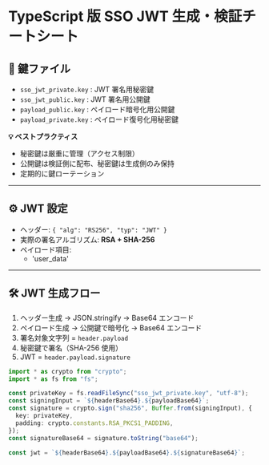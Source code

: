 # TypeScript 版 SSO JWT 生成・検証チートシート

## 🔑 鍵ファイル

- `sso_jwt_private.key` : JWT 署名用秘密鍵
- `sso_jwt_public.key` : JWT 署名用公開鍵
- `payload_public.key` : ペイロード暗号化用公開鍵
- `payload_private.key` : ペイロード復号化用秘密鍵

**💡 ベストプラクティス**

- 秘密鍵は厳重に管理（アクセス制限）
- 公開鍵は検証側に配布、秘密鍵は生成側のみ保持
- 定期的に鍵ローテーション

---

## ⚙️ JWT 設定

- ヘッダー: `{ "alg": "RS256", "typ": "JWT" }`
- 実際の署名アルゴリズム: **RSA + SHA-256**
- ペイロード項目:
  - 'user_data'

---

## 🛠️ JWT 生成フロー

1. ヘッダー生成 → JSON.stringify → Base64 エンコード
2. ペイロード生成 → 公開鍵で暗号化 → Base64 エンコード
3. 署名対象文字列 = `header.payload`
4. 秘密鍵で署名（SHA-256 使用）
5. JWT = `header.payload.signature`

```ts
import * as crypto from "crypto";
import * as fs from "fs";

const privateKey = fs.readFileSync("sso_jwt_private.key", "utf-8");
const signingInput = `${headerBase64}.${payloadBase64}`;
const signature = crypto.sign("sha256", Buffer.from(signingInput), {
  key: privateKey,
  padding: crypto.constants.RSA_PKCS1_PADDING,
});
const signatureBase64 = signature.toString("base64");

const jwt = `${headerBase64}.${payloadBase64}.${signatureBase64}`;
```
